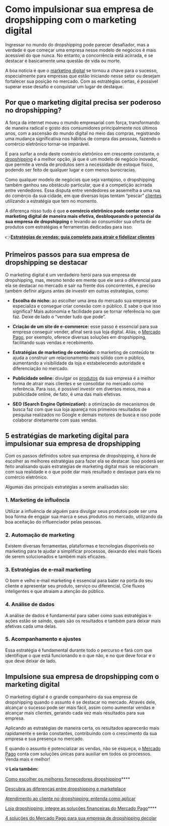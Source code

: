 # Como impulsionar sua empresa de dropshipping com o marketing digital

Ingressar no mundo do dropshipping pode parecer desafiador, mas a verdade é que começar uma empresa nesse modelo de negócios é mais acessível do que nunca. No entanto, a concorrência está acirrada, e se destacar é basicamente uma questão de vida ou morte.

A boa notícia é que o [marketing digital](https://meubolso.mercadopago.com.br/marketing-digital-para-ecommerce/) se tornou a chave para o sucesso, especialmente para empresas que estão iniciando nesse setor ou desejam fortalecer sua posição no mercado. Com as estratégias certas, é possível superar esse desafio e conquistar um lugar de destaque.

## **Por que o marketing digital precisa ser poderoso no dropshipping?**

A força da internet moveu o mundo empresarial com força, transformando de maneira radical o gosto dos consumidores principalmente nos últimos anos, com a ascensão do mundo digital no meio das compras, registrando uma mudança significativa nos hábitos de compra das pessoas, fazendo o comércio eletrônico tornar-se imparável.

E para surfar a onda deste comércio eletrônico em crescente constante, o [dropshipping](https://meubolso.mercadopago.com.br/dropshipping-explore-possibilidades-de-vender-mais-sem-estoque) é a melhor opção, já que é um modelo de negócio inovador, que permite a venda de produtos sem a necessidade de estoque físico, podendo ser feito de qualquer lugar e com menos burocracias.

Como qualquer modelo de negócios que seja vantajoso, o dropshipping também ganhou seu obstáculo particular, que é a competição acirrada entre vendedores. Essa disputa entre vendedores se assemelha a uma rua do comércio da sua cidade, em que diversas lojas tentam “pescar” [clientes](https://meubolso.mercadopago.com.br/atendimento-ao-cliente-como-um-bom-atendimento-faz-diferenca-no-dropshipping) utilizando a estratégia que tem no momento.

A diferença nisso tudo é que **o comércio eletrônico pode contar com o marketing digital de maneira mais efetiva, desbloqueando o potencial da sua empresa de dropshipping** e levando ao consumidor sua oferta de produtos com estratégias e ferramentas dedicadas para isso.

👉**[Estratégias de vendas: guia completo para atrair e fidelizar clientes](https://meubolso.mercadopago.com.br/estrategias-de-vendas)**

## **Primeiros passos para sua empresa de dropshipping se destacar**

O marketing digital é um verdadeiro herói para sua empresa de dropshipping, mas, mesmo tendo em mente que ele será o diferencial para ela se destacar no mercado e sair na frente dos concorrentes, é preciso também definir alguns antes de investir em outras estratégias, como:

- **Escolha do nicho:** ao escolher uma área do mercado sua empresa se especializa e consegue criar conexão com o público. E sabe o que isso significa? Mais autonomia e facilidade para se tornar referência no que faz. Deixe de lado o “vender tudo que pode”.

- **Criação de um site de e-commerce:** esse passo é essencial para sua empresa conseguir vender, afinal será sua loja digital. Aliás, o [Mercado Pago](https://meubolso.mercadopago.com.br/venda-melhor-boas-praticas-em-dropshipping-com-mercado-pago), por exemplo, oferece diversas soluções em dropshipping, facilitando suas vendas e recebimento.

- **Estratégias de marketing de conteúdo:** o marketing de conteúdo te ajuda a construir um relacionamento mais sólido com o público, aumentando a visibilidade da loja e estabelecendo autoridade e diferenciação no mercado.

- **Publicidade online:** divulgar os [produtos](https://meubolso.mercadopago.com.br/escolher-produtos-para-dropshipping) da sua empresa é a melhor forma de atrair mais clientes e se consolidar no mercado como referência. Para isso, é possível investir em diversos meios, mas a publicidade online, de fato, é uma das mais efetivas.

- **SEO (Search Engine Optimization):** a otimização de mecanismos de busca faz com que sua loja apareça nos primeiros resultados de pesquisa realizados no Google e demais motores de busca e isso pode colaborar diretamente com suas vendas. 

## **5 estratégias de marketing digital para impulsionar sua empresa de dropshipping**

Com os passos definidos sobre sua empresa de dropshipping, é hora de escolher as melhores estratégias para fazer ela se destacar. Isso poderá ser feito analisando quais estratégias de marketing digital mais se relacionam com sua realidade e o que pode dar mais resultado e destaque para ela no comércio eletrônico.

Algumas das principais estratégias a serem analisadas são:

### **1. Marketing de influência**

Utilizar a influência de alguém para divulgar seus produtos pode ser uma boa forma de engajar sua marca e seus produtos no mercado, utilizando da boa aceitação do influenciador pelas pessoas.

### **2.** **Automação de marketing**

Existem diversas ferramentas, plataformas e tecnologias disponíveis no marketing para te ajudar a simplificar processos, deixando eles mais fáceis de serem solucionados e também mais eficazes.

### **3.** **Estratégias de e-mail marketing**

O bom e velho e-mail marketing é essencial para bater na porta do seu cliente e apresentar seu produto, serviço ou diferencial. Crie fluxos inteligentes e que atraiam a atenção do público.

### **4.** **Análise de dados**

A análise de dados é fundamental para saber como suas estratégias e ações estão se saindo, quais são os resultados e também para deixar mais efetivas cada uma delas.

### **5.** **Acompanhamento e ajustes**

Essa estratégia é fundamental durante todo o percurso e fará com que identifique o que está funcionando e o que não, e no que deve focar e o que deve deixar de lado.

## **Impulsione sua empresa de dropshipping com o marketing digital**

O marketing digital é o grande companheiro da sua empresa de dropshipping quando o assunto é se destacar no mercado. Através dele, alcançar o sucesso pode ser mais fácil, assim como aumentar vendas e alcançar mais clientes, gerando cada vez mais resultados para sua empresa.

Aplicando as estratégias de maneira certa, os resultados aparecerão mais rapidamente e serão constantes, contribuindo com o crescimento da sua empresa e sua presença no mercado.

E quando o assunto é potencializar as vendas, não se esqueça, o [Mercado Pago](https://www.mercadopago.com.br/ferramentas-para-vender) conta com soluções únicas para auxiliar em todos os processos. Venda mais e melhor!

**💡 Leia também:**

[Como escolher os melhores fornecedores dropshipping](https://meubolso.mercadopago.com.br/como-escolher-fornecedores-dropshipping)****

[Descubra as diferenças entre dropshipping e marketplace](https://meubolso.mercadopago.com.br/dropshipping-e-marketplace)

[Atendimento ao cliente no dropshipping: entenda como aplicar](https://meubolso.mercadopago.com.br/atendimento-ao-cliente-como-um-bom-atendimento-faz-diferenca-no-dropshipping)

[Loja dropshipping: integre as soluções financeiras do Mercado Pago](https://meubolso.mercadopago.com.br/pt-br/solucoes-mercado-pago-em-loja-dropshipping)****

[4 soluções do Mercado Pago para sua empresa de dropshipping decolar](https://meubolso.mercadopago.com.br/solucoes-mercado-pago-paraempresa-de-dropshipping)